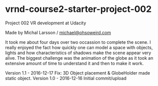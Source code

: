 # vrnd-course2-starter-project-002
Project 002 VR development at Udacity

Made by Michal Larsson / michael@ohsoweird.com

It took me about four days over two occassion to complete the scene. 
I really enjoyed the fact how quickly one can model a space with objects, lights and how characteristics of shadows make the scene appear very alive.
The biggest challenge was the animation of the globe as it took an extensive amount of time to understand it and then to make it work. 

Version 1.1 - 2016-12-17 Fix: 3D Object placement & GlobeHolder made static object.
Version 1.0 - 2016-12-16 Initial commit/upload